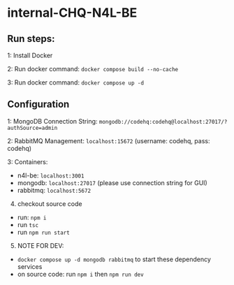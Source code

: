 # internal-CHQ-N4L-BE

## Run steps:

1: Install Docker

2: Run docker command: `docker compose build --no-cache`

3: Run docker command: `docker compose up -d`

## Configuration
1: MongoDB Connection String: `mongodb://codehq:codehq@localhost:27017/?authSource=admin`

2: RabbitMQ Management: `localhost:15672` (username: codehq, pass: codehq)

3: Containers:
  - n4l-be: `localhost:3001`
  - mongodb: `localhost:27017` (please use connection string for GUI)
  - rabbitmq: `localhost:5672`

4. checkout source code
  - run: `npm i`
  - run `tsc`
  - run `npm run start`

5. NOTE FOR DEV:
  - `docker compose up -d mongodb rabbitmq` to start these dependency services
  - on source code: run `npm i` then `npm run dev`
